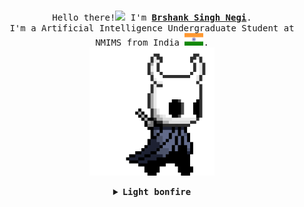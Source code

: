 <p align="center">
  <br>
  <samp>
    Hello there!<img src="https://media.giphy.com/media/hvRJCLFzcasrR4ia7z/giphy.gif" width="25px"> I'm <b><a rel="nofollow noopener noreferrer" target="_blank" href="https://www.linkedin.com/in/brshank-singh-negi/">Brshank Singh Negi</a></b>.
    <br>I'm a Artificial Intelligence Undergraduate Student at NMIMS from India <img src="https://github.com/hampusborgos/country-flags/blob/main/svg/in.svg" width="30">.<br>

</samp>

  <img src="https://raw.githubusercontent.com/TanZng/TanZng/master/assets/hollor_knight3.gif" width="200"/>

</p>


<details align="center">

<summary> <b> <samp> Light bonfire </samp></b></summary>
<samp>
 <b><h2 style="color: #fc6203">B O N F I R E &nbsp; L I T !</h2> </b>

<img src="https://raw.githubusercontent.com/TanZng/TanZng/master/assets/bonefire.gif" width="200"/>


  ----
  <a href="https://github.com/Brshank/ScotlandYard">
 <img align="center" src="https://github-readme-stats.vercel.app/api/pin/?username=Brshank&repo=ScotlandYard&theme=midnight-purple" />
</a>
  <a href="https://github.com/Brshank/Python">
  <img align="center" src="https://github-readme-stats.vercel.app/api/pin/?username=Brshank&repo=Python&theme=tokyonight" />

  <a href="https://github.com/Brshank/AI">
 <img align="center" src="https://github-readme-stats.vercel.app/api/pin/?username=Brshank&repo=AI&theme=tokyonight" />
 <a href="https://github.com/Brshank/cpp">
 <img align="center" src="https://github-readme-stats.vercel.app/api/pin/?username=Brshank&repo=cpp&theme=midnight-purple" />
</a>


<p align="center">
 
 ### What I'm currently learning:


<img src="https://img.icons8.com/color/48/000000/c-plus-plus-logo.png" width="35px">&nbsp;&nbsp;&nbsp;&nbsp;
<img src="https://cdn.jsdelivr.net/gh/devicons/devicon@latest/icons/python/python-original.svg" width="35px">&nbsp;&nbsp;&nbsp;&nbsp;
<img src="http://rust-lang.org/logos/rust-logo-64x64.png" width="35px">&nbsp;&nbsp;&nbsp;&nbsp;
<img src="https://cdn.jsdelivr.net/gh/devicons/devicon@latest/icons/unity/unity-original.svg" width="35px">&nbsp;&nbsp;&nbsp;&nbsp;

  ## My activities

<a href="https://github.com/Pepyn0/github-readme-stats">
  <img width=450 height=170 align="center" src="https://github-readme-stats.vercel.app/api?username=Brshank&theme=tokyonight&show_icons=true&bg_color=0D1117&hide_border=true" />
</a>
<a href="https://github.com/Brshank/github-readme-stats">
  <img align="center" src="https://github-readme-stats.vercel.app/api/top-langs/?username=Brshank&theme=midnight-purple&layout=compact&bg_color=0D1117&hide_border=true" />
</a>
  
  ## My Profile Clicked
 <a img align="center" alt='analytics' src="https://profile-counter.glitch.me/Brshank/count.svg" width='150px'> 
  </a>  
</p> 

 <img alt='analytics' src='https://profile-counter.glitch.me/Brshank/count.svg' width='400px'>
    
### 📫 How to reach me: 
<a href="https://linkedin.com/in/brshank-singh-negi" target="blank"><img align="center" src="https://raw.githubusercontent.com/rahuldkjain/github-profile-readme-generator/master/src/images/icons/Social/linked-in-alt.svg" alt="Brshank" height="30" width="40" />
   </a>
   
<a href="mailto:brsshanksn@gmail.com" target="_blank">
    <img src="https://www.svgrepo.com/show/223047/gmail.svg" width="25px">
</a>

</samp>
</details>
